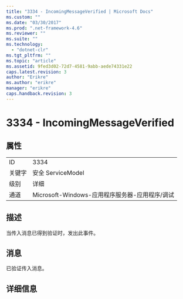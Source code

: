 ```yaml
---
title: "3334 - IncomingMessageVerified | Microsoft Docs"
ms.custom: ""
ms.date: "03/30/2017"
ms.prod: ".net-framework-4.6"
ms.reviewer: ""
ms.suite: ""
ms.technology: 
  - "dotnet-clr"
ms.tgt_pltfrm: ""
ms.topic: "article"
ms.assetid: 9fed3d02-72d7-4581-9abb-aede74331e22
caps.latest.revision: 3
author: "Erikre"
ms.author: "erikre"
manager: "erikre"
caps.handback.revision: 3
---
```

# 3334 - IncomingMessageVerified
## 属性  
  
|||  
|-|-|  
|ID|3334|  
|关键字|安全 ServiceModel|  
|级别|详细|  
|通道|Microsoft\-Windows\-应用程序服务器\-应用程序\/调试|  
  
## 描述  
 当传入消息已得到验证时，发出此事件。  
  
## 消息  
 已验证传入消息。  
  
## 详细信息